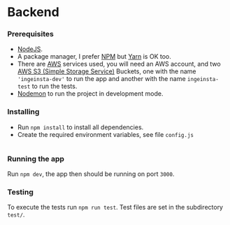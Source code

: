 # Backend

### Prerequisites
- [NodeJS](https://nodejs.org/en/).
- A package manager, I prefer [NPM](https://www.npmjs.com/) but [Yarn](https://yarnpkg.com/lang/en/) is OK too.
- There are [AWS](https://aws.amazon.com/) services used, you will need an AWS account, and two [AWS S3 (Simple Storage Service)](https://aws.amazon.com/s3/?nc1=h_ls) Buckets, one with the name ```'ingeinsta-dev'``` to run the app and another with the name ```ingeinsta-test``` to run the tests.
- [Nodemon](https://nodemon.io/) to run the project in development mode.

### Installing
- Run ```npm install``` to install all dependencies.
- Create the required environment variables, see file ```config.js```
  ```

### Running the app
Run ```npm dev```, the app then should be running on port ```3000```.

### Testing
To execute the tests run ```npm run test```. Test files are set in the subdirectory ```test/```.
